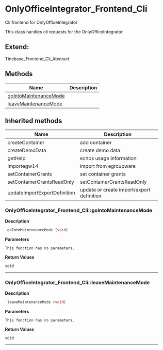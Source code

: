 # OnlyOfficeIntegrator_Frontend_Cli  

Cli frontend for OnlyOfficeIntegrator

This class handles cli requests for the OnlyOfficeIntegrator  



## Extend:

Tinebase_Frontend_Cli_Abstract

## Methods

| Name | Description |
|------|-------------|
|[goIntoMaintenanceMode](#onlyofficeintegrator_frontend_cligointomaintenancemode)||
|[leaveMaintenanceMode](#onlyofficeintegrator_frontend_clileavemaintenancemode)||

## Inherited methods

| Name | Description |
|------|-------------|
|createContainer|add container|
|createDemoData|create demo data|
|getHelp|echos usage information|
|importegw14|import from egroupware|
|setContainerGrants|set container grants|
|setContainerGrantsReadOnly|setContainerGrantsReadOnly|
|updateImportExportDefinition|update or create import/export definition|



### OnlyOfficeIntegrator_Frontend_Cli::goIntoMaintenanceMode  

**Description**

```php
 goIntoMaintenanceMode (void)
```

 

 

**Parameters**

`This function has no parameters.`

**Return Values**

`void`


<hr />


### OnlyOfficeIntegrator_Frontend_Cli::leaveMaintenanceMode  

**Description**

```php
 leaveMaintenanceMode (void)
```

 

 

**Parameters**

`This function has no parameters.`

**Return Values**

`void`


<hr />

